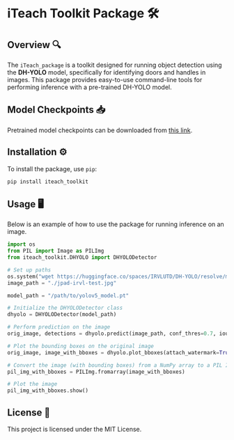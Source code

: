 # iTeach Toolkit Package 🛠️

## Overview 🔍
The `iTeach_package` is a toolkit designed for running object detection using the **DH-YOLO** model, specifically for identifying doors and handles in images. This package provides easy-to-use command-line tools for performing inference with a pre-trained DH-YOLO model.

## Model Checkpoints 📥
Pretrained model checkpoints can be downloaded from [this link](https://utdallas.box.com/v/DHYOLO-Pretrained-Checkpoints).

## Installation ⚙️
To install the package, use `pip`:

```bash
pip install iteach_toolkit
```

## Usage 🖥️

Below is an example of how to use the package for running inference on an image.

```python
import os
from PIL import Image as PILImg
from iteach_toolkit.DHYOLO import DHYOLODetector

# Set up paths
os.system("wget https://huggingface.co/spaces/IRVLUTD/DH-YOLO/resolve/main/test_imgs/jpad-irvl-test.jpg")
image_path = "./jpad-irvl-test.jpg"

model_path = "/path/to/yolov5_model.pt"

# Initialize the DHYOLODetector class
dhyolo = DHYOLODetector(model_path)

# Perform prediction on the image
orig_image, detections = dhyolo.predict(image_path, conf_thres=0.7, iou_thres=0.7, max_det=1000)

# Plot the bounding boxes on the original image
orig_image, image_with_bboxes = dhyolo.plot_bboxes(attach_watermark=True)

# Convert the image (with bounding boxes) from a NumPy array to a PIL Image for display.
pil_img_with_bboxes = PILImg.fromarray(image_with_bboxes)

# Plot the image
pil_img_with_bboxes.show()
```

## License 📜

This project is licensed under the MIT License.
